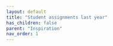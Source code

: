 ```yaml
---
layout: default
title: "Student assignments last year"
has_children: false
parent: "Inspiration"
nav_order: 1
---
```

